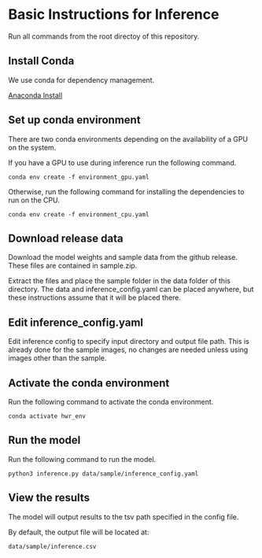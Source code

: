 # Basic Instructions for Inference

Run all commands from the root directoy of this repository.

## Install Conda

We use conda for dependency management.

[Anaconda Install](https://docs.anaconda.com/anaconda/install/index.html)

## Set up conda environment

There are two conda environments depending on the availability of a GPU on the system.

If you have a GPU to use during inference run the following command.

```conda env create -f environment_gpu.yaml```

Otherwise, run the following command for installing the dependencies to run on the CPU.

```conda env create -f environment_cpu.yaml```

## Download release data

Download the model weights and sample data from the github release. These files are contained in sample.zip.

Extract the files and place the sample folder in the data folder of this directory. The data and inference_config.yaml can be placed anywhere, but these instructions assume that it will be placed there.

## Edit inference_config.yaml

Edit inference config to specify input directory and output file path. This is already done for the sample images, no changes are needed unless using images other than the sample.

## Activate the conda environment

Run the following command to activate the conda environment.

```conda activate hwr_env```

## Run the model

Run the following command to run the model.

```python3 inference.py data/sample/inference_config.yaml```

## View the results

The model will output results to the tsv path specified in the config file.

By default, the output file will be located at:

```data/sample/inference.csv```

